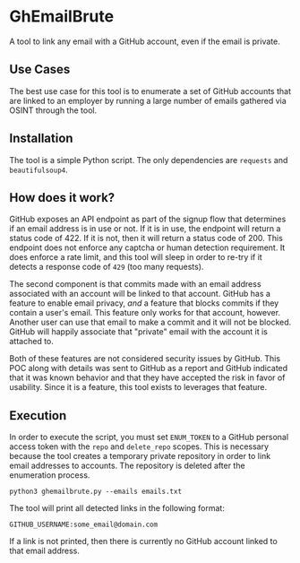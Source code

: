 # GhEmailBrute
A tool to link any email with a GitHub account, even if the email is private.

## Use Cases

The best use case for this tool is to enumerate a set of GitHub accounts that are linked to an employer by running a large number of emails gathered via OSINT through the tool.

## Installation

The tool is a simple Python script. The only dependencies are `requests` and `beautifulsoup4`.

## How does it work?

GitHub exposes an API endpoint as part of the signup flow that determines if an email address is in use or not. If it is in use, the endpoint will return a status code of 422. If it is not, then it will return a status code of 200. This endpoint does not enforce any captcha or human detection requirement. It does enforce a rate limit, and this tool will sleep in order to re-try if it detects a response code of `429` (too many requests).

The second component is that commits made with an email address associated with an account will be linked to that account. GitHub has a feature to enable email privacy, _and_ a feature that blocks commits if they contain a user's email. This feature only works for that account, however. Another user can use that email to make a commit and it will not be blocked. GitHub will happily associate that "private" email with the account it is attached to. 

Both of these features are not considered security issues by GitHub. This POC along with details was sent to GitHub as a report and GitHub indicated that it was known behavior and that they have accepted the risk in favor of usability. Since it is a feature, this tool exists to leverages that feature.

## Execution

In order to execute the script, you must set `ENUM_TOKEN` to a GitHub personal access token with the `repo` and `delete_repo` scopes. This is necessary because the tool creates a temporary private repository in order to link email addresses to accounts. The repository is deleted after the enumeration process.

```
python3 ghemailbrute.py --emails emails.txt
```

The tool will print all detected links in the following format:

```
GITHUB_USERNAME:some_email@domain.com
```

If a link is not printed, then there is currently no GitHub account linked to that email address.

